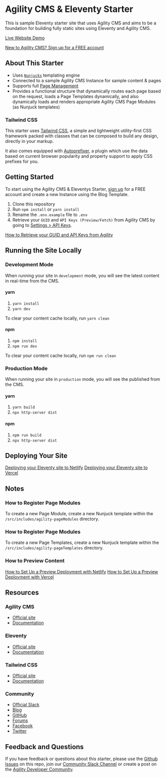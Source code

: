 # Agility CMS & Eleventy Starter
This is sample Eleventy starter site that uses Agility CMS and aims to be a foundation for building fully static sites using Eleventy and Agility CMS.

[Live Website Demo]()

[New to Agility CMS? Sign up for a FREE account](https://agilitycms.com/free)

## About This Starter

- Uses [`Nunjucks`](https://mozilla.github.io/nunjucks/) templating engine
- Connected to a sample Agility CMS Instance for sample content & pages
- Supports full [Page Management](https://help.agilitycms.com/hc/en-us/articles/360055805831)
- Provides a functional structure that dynamically routes each page based on the request, loads a Page Templates dynamically, and also dynamically loads and renders appropriate Agility CMS Page Modules (as Nunjuck templates)

### Tailwind CSS

This starter uses [Tailwind CSS](https://tailwindcss.com/), a simple and lightweight utility-first CSS framework packed with classes that can be composed to build any design, directly in your markup.

It also comes equipped with [Autoprefixer](https://www.npmjs.com/package/autoprefixer), a plugin which use the data based on current browser popularity and property support to apply CSS prefixes for you.

## Getting Started

To start using the Agility CMS & Eleventys Starter, [sign up](https://agilitycms.com/free) for a FREE account and create a new Instance using the Blog Template.

1. Clone this repository
2. Run `npm install` or `yarn install`
3. Rename the `.env.example` file to `.env`
4. Retrieve your `GUID` and `API Keys (Preview/Fetch)` from Agility CMS by going to [Settings > API Keys](https://manager.agilitycms.com/settings/apikeys).

[How to Retrieve your GUID and API Keys from Agility](https://help.agilitycms.com/hc/en-us/articles/360031919212-Retrieving-your-API-Key-s-Guid-and-API-URL-)

## Running the Site Locally

### Development Mode

When running your site in `development` mode, you will see the latest content in real-time from the CMS.

#### yarn

1. `yarn install`
2. `yarn dev`

To clear your content cache locally, run `yarn clean`

#### npm

1. `npm install`
2. `npm run dev`

To clear your content cache locally, run `npm run clean`


### Production Mode

When running your site in `production` mode, you will see the published from the CMS.

#### yarn

1. `yarn build`
2. `npx http-server dist`

#### npm

1. `npm run build`
2. `npx http-server dist`

## Deploying Your Site

[Deploying your Eleventy site to Netlify](https://help.agilitycms.com/hc/en-us/articles/360061532771)
[Deploying your Eleventy site to Vercel](https://help.agilitycms.com/hc/en-us/articles/360061536891)

## Notes

### How to Register Page Modules
To create a new Page Module, create a new Nunjuck template within the `/src/includes/agility-pageModules` directory.

### How to Register Page Modules
To create a new Page Templates, create a new Nunjuck template within the `/src/includes/agility-pageTemplates` directory.

### How to Preview Content
[How to Set Up a Preview Deployment with Netlify](https://help.agilitycms.com/hc/en-us/articles/360061064432)
[How to Set Up a Preview Deployment with Vercel](https://help.agilitycms.com/hc/en-us/articles/360061588511)

## Resources

### Agility CMS
- [Official site](https://agilitycms.com)
- [Documentation](https://help.agilitycms.com/hc/en-us)

### Eleventy
- [Official site](https://www.11ty.dev/)
- [Documentation](https://www.11ty.dev/docs/)

### Tailwind CSS
- [Official site](http://tailwindcss.com/)
- [Documentation](http://tailwindcss.com/docs)

### Community
- [Official Slack](https://join.slack.com/t/agilitycommunity/shared_invite/enQtNzI2NDc3MzU4Njc2LWI2OTNjZTI3ZGY1NWRiNTYzNmEyNmI0MGZlZTRkYzI3NmRjNzkxYmI5YTZjNTg2ZTk4NGUzNjg5NzY3OWViZGI)
- [Blog](https://agilitycms.com/resources/posts)
- [GitHub](https://github.com/agility)
- [Forums](https://help.agilitycms.com/hc/en-us/community/topics)
- [Facebook](https://www.facebook.com/AgilityCMS/)
- [Twitter](https://twitter.com/AgilityCMS)

## Feedback and Questions
If you have feedback or questions about this starter, please use the [Github Issues](https://github.com/agility/agilitycms-eleventy-starter/issues) on this repo, join our [Community Slack Channel](https://join.slack.com/t/agilitycommunity/shared_invite/enQtNzI2NDc3MzU4Njc2LWI2OTNjZTI3ZGY1NWRiNTYzNmEyNmI0MGZlZTRkYzI3NmRjNzkxYmI5YTZjNTg2ZTk4NGUzNjg5NzY3OWViZGI) or create a post on the [Agility Developer Community](https://help.agilitycms.com/hc/en-us/community/topics).
